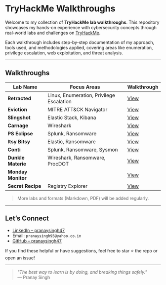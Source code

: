# TryHackMe Walkthroughs

Welcome to my collection of **TryHackMe lab walkthroughs**. This repository showcases my hands-on experience with cybersecurity concepts through real-world labs and challenges on [TryHackMe](https://tryhackme.com/).

Each walkthrough includes step-by-step documentation of my approach, tools used, and methodologies applied, covering areas like enumeration, privilege escalation, web exploitation, and threat analysis.

---

## Walkthroughs

| Lab Name   | Focus Areas                                       | Walkthrough |
|--------------|-------------------------------------------------------|----------------|
| **Retracted** | Linux, Enumeration, Privilege Escalation             | [View](./Retracted.md)  |
| **Eviction**  | MITRE ATT&CK Navigator                               | [View](./Eviction.md)   |
| **Slingshot** | Elastic Stack, Kibana                                | [View](./Slingshot.md)  |
| **Carnage**   | Wireshark                                            | [View](./Carnage.md)    |
| **PS Eclipse**   | Splunk, Ransomware                                | [View](./PS_Eclipse.md)  |
| **Itsy Bitsy**   | Elastic, Ransomware                               | [View](./ItsyBitsy.md)  |
| **Conti**   | Splunk, Ransomware, Sysmon                             | [View](./Conti.md)  |
| **Dunkle Materie**   | Wireshark, Ransomware, ProcDOT                | [View](./Dunkle_Materie.md)  |
| **Monday Monitor**   |                 | [View](./Monday_Monitor.md)  |
| **Secret Recipe**   |  Registry Explorer               | [View](./Secret_Recipe.md)  |

> More labs and formats (Markdown, PDF) will be added regularly.

---

## Let’s Connect

- [LinkedIn – pranaysingh47](https://linkedin.com/in/pranaysingh47)
- Email: `pranaysingh95@yahoo.co.in`
- [GitHub – pranaysingh47](https://github.com/pranaysingh47)

If you find these helpful or have suggestions, feel free to star ⭐ the repo or open an issue!

---

> _"The best way to learn is by doing, and breaking things safely."_  
> — Pranay Singh
